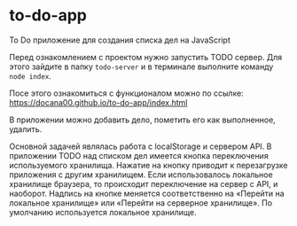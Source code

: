 # to-do-app
To Do приложение для создания списка дел на JavaScript

Перед ознакомлением с проектом нужно запустить TODO сервер. Для этого зайдите в папку `todo-server` и в терминале выполните команду `node index`.

Посе этого ознакомиться с функционалом можно по ссылке: https://docana00.github.io/to-do-app/index.html

В приложении можно добавить дело, пометить его как выполненное, удалить.

Основной задачей являлась работа с localStorage и сервером API.
В приложении TODO над списком дел имеется кнопка переключения используемого хранилища. Нажатие на кнопку приводит к перезагрузке приложения с другим хранилищем. 
Если использовалось локальное хранилище браузера, то происходит переключение на сервер с API, и наоборот. Надпись на кнопке меняется соответственно на «Перейти на локальное хранилище» или «Перейти на серверное хранилище». По умолчанию используется локальное хранилище.

